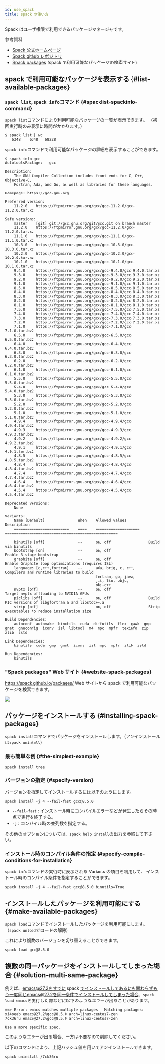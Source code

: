 ```yaml
---
id: use_spack
title: spack の使い方
---
```


Spack はユーザ権限で利用できるパッケージマネージャです。


参考資料

- [Spack 公式ホームページ](https://spack.readthedocs.io/en/latest/#)
- [Spack github レポジトリ](https://github.com/spack/spack)
- [Spack packages](https://spack.github.io/packages/) (spack で利用可能なパッケージの検索サイト)

## spack で利用可能なパッケージを表示する {#list-available-packages}

### `spack list`, `spack info`コマンド {#spacklist-spackinfo-command}

`spack list`コマンドにより利用可能なパッケージの一覧が表示できます。
（初回実行時のみ表示に時間がかかります。）

```
$ spack list | wc
   6348    6348   68228
```

`spack info`コマンドで利用可能なパッケージの詳細を表示することができます。

```
$ spack info gcc
AutotoolsPackage:   gcc

Description:
    The GNU Compiler Collection includes front ends for C, C++, Objective-C,
    Fortran, Ada, and Go, as well as libraries for these languages.

Homepage: https://gcc.gnu.org

Preferred version:  
    11.2.0    https://ftpmirror.gnu.org/gcc/gcc-11.2.0/gcc-11.2.0.tar.xz

Safe versions:  
    master    [git] git://gcc.gnu.org/git/gcc.git on branch master
    11.2.0    https://ftpmirror.gnu.org/gcc/gcc-11.2.0/gcc-11.2.0.tar.xz
    11.1.0    https://ftpmirror.gnu.org/gcc/gcc-11.1.0/gcc-11.1.0.tar.xz
    10.3.0    https://ftpmirror.gnu.org/gcc/gcc-10.3.0/gcc-10.3.0.tar.xz
    10.2.0    https://ftpmirror.gnu.org/gcc/gcc-10.2.0/gcc-10.2.0.tar.xz
    10.1.0    https://ftpmirror.gnu.org/gcc/gcc-10.1.0/gcc-10.1.0.tar.xz
    9.4.0     https://ftpmirror.gnu.org/gcc/gcc-9.4.0/gcc-9.4.0.tar.xz
    9.3.0     https://ftpmirror.gnu.org/gcc/gcc-9.3.0/gcc-9.3.0.tar.xz
    9.2.0     https://ftpmirror.gnu.org/gcc/gcc-9.2.0/gcc-9.2.0.tar.xz
    9.1.0     https://ftpmirror.gnu.org/gcc/gcc-9.1.0/gcc-9.1.0.tar.xz
    8.5.0     https://ftpmirror.gnu.org/gcc/gcc-8.5.0/gcc-8.5.0.tar.xz
    8.4.0     https://ftpmirror.gnu.org/gcc/gcc-8.4.0/gcc-8.4.0.tar.xz
    8.3.0     https://ftpmirror.gnu.org/gcc/gcc-8.3.0/gcc-8.3.0.tar.xz
    8.2.0     https://ftpmirror.gnu.org/gcc/gcc-8.2.0/gcc-8.2.0.tar.xz
    8.1.0     https://ftpmirror.gnu.org/gcc/gcc-8.1.0/gcc-8.1.0.tar.xz
    7.5.0     https://ftpmirror.gnu.org/gcc/gcc-7.5.0/gcc-7.5.0.tar.xz
    7.4.0     https://ftpmirror.gnu.org/gcc/gcc-7.4.0/gcc-7.4.0.tar.xz
    7.3.0     https://ftpmirror.gnu.org/gcc/gcc-7.3.0/gcc-7.3.0.tar.xz
    7.2.0     https://ftpmirror.gnu.org/gcc/gcc-7.2.0/gcc-7.2.0.tar.xz
    7.1.0     https://ftpmirror.gnu.org/gcc/gcc-7.1.0/gcc-7.1.0.tar.bz2
    6.5.0     https://ftpmirror.gnu.org/gcc/gcc-6.5.0/gcc-6.5.0.tar.bz2
    6.4.0     https://ftpmirror.gnu.org/gcc/gcc-6.4.0/gcc-6.4.0.tar.bz2
    6.3.0     https://ftpmirror.gnu.org/gcc/gcc-6.3.0/gcc-6.3.0.tar.bz2
    6.2.0     https://ftpmirror.gnu.org/gcc/gcc-6.2.0/gcc-6.2.0.tar.bz2
    6.1.0     https://ftpmirror.gnu.org/gcc/gcc-6.1.0/gcc-6.1.0.tar.bz2
    5.5.0     https://ftpmirror.gnu.org/gcc/gcc-5.5.0/gcc-5.5.0.tar.bz2
    5.4.0     https://ftpmirror.gnu.org/gcc/gcc-5.4.0/gcc-5.4.0.tar.bz2
    5.3.0     https://ftpmirror.gnu.org/gcc/gcc-5.3.0/gcc-5.3.0.tar.bz2
    5.2.0     https://ftpmirror.gnu.org/gcc/gcc-5.2.0/gcc-5.2.0.tar.bz2
    5.1.0     https://ftpmirror.gnu.org/gcc/gcc-5.1.0/gcc-5.1.0.tar.bz2
    4.9.4     https://ftpmirror.gnu.org/gcc/gcc-4.9.4/gcc-4.9.4.tar.bz2
    4.9.3     https://ftpmirror.gnu.org/gcc/gcc-4.9.3/gcc-4.9.3.tar.bz2
    4.9.2     https://ftpmirror.gnu.org/gcc/gcc-4.9.2/gcc-4.9.2.tar.bz2
    4.9.1     https://ftpmirror.gnu.org/gcc/gcc-4.9.1/gcc-4.9.1.tar.bz2
    4.8.5     https://ftpmirror.gnu.org/gcc/gcc-4.8.5/gcc-4.8.5.tar.bz2
    4.8.4     https://ftpmirror.gnu.org/gcc/gcc-4.8.4/gcc-4.8.4.tar.bz2
    4.7.4     https://ftpmirror.gnu.org/gcc/gcc-4.7.4/gcc-4.7.4.tar.bz2
    4.6.4     https://ftpmirror.gnu.org/gcc/gcc-4.6.4/gcc-4.6.4.tar.bz2
    4.5.4     https://ftpmirror.gnu.org/gcc/gcc-4.5.4/gcc-4.5.4.tar.bz2

Deprecated versions:  
    None

Variants:
    Name [Default]               When    Allowed values          Description
    =========================    ====    ====================    ===================================================

    binutils [off]               --      on, off                 Build via binutils
    bootstrap [on]               --      on, off                 Enable 3-stage bootstrap
    graphite [off]               --      on, off                 Enable Graphite loop optimizations (requires ISL)
    languages [c,c++,fortran]    --      ada, brig, c, c++,      Compilers and runtime libraries to build
                                         fortran, go, java,      
                                         jit, lto, objc,         
                                         obj-c++                 
    nvptx [off]                  --      on, off                 Target nvptx offloading to NVIDIA GPUs
    piclibs [off]                --      on, off                 Build PIC versions of libgfortran.a and libstdc++.a
    strip [off]                  --      on, off                 Strip executables to reduce installation size

Build Dependencies:
    autoconf  automake  binutils  cuda  diffutils  flex  gawk  gmp  gnat  gnuconfig  iconv  isl  libtool  m4  mpc  mpfr  texinfo  zip  zlib  zstd

Link Dependencies:
    binutils  cuda  gmp  gnat  iconv  isl  mpc  mpfr  zlib  zstd

Run Dependencies:
    binutils

```


### "Spack packages" Web サイト {#website-spack-packages}

https://spack.github.io/packages/ Web サイトから spack で利用可能なパッケージを検索できます。

![](spack_220411.png)


## パッケージをインストールする {#installing-spack-packages}

`spack install`コマンドでパッケージをインストールします。（アンインストールは`spack unintall`）

### 最も簡単な例 {#the-simplest-example}

```
spack install tree
```

### バージョンの指定 {#specify-version}

バージョンを指定してインストールするには以下のようにします。

```
spack install -j 4 --fail-fast gcc@8.5.0
```

- `--fail-fast` : インストール時にコンパイルエラーなどが発生したらその時点で実行を終了する。
- `-j` : コンパイル時の並列数を指定する。

その他のオプションについては、`spack help install`の出力を参照して下さい。


### インストール時のコンパイル条件の指定 {#specify-compile-conditions-for-installation}

`spack info`コマンドの実行時に表示される Variants の項目を利用して、
インストール時のコンパイル条件を指定することができます。

```
spack install -j 4 --fail-fast gcc@8.5.0 binutils=True
```


## インストールしたパッケージを利用可能にする {#make-available-packages}

`spack load`コマンドでインストールしたパッケージを利用可能にします。（`spack unload`でロードの解除）

これにより複数のバージョンを切り替えることができます。

```
spack load gcc@8.5.0
```


## 複数の同一パッケージをインストールしてしまった場合 {#solution-multi-same-package}

例えば、emacs@27.2をすでに spack でインストールしてあるにも関わらずもう一度同じemacs@27.2を同一条件でインストールしてしまった場合、`spack load emacs`を実行した際などに以下のようなエラーが出ることがあります。

```
==> Error: emacs matches multiple packages.  Matching packages:    
xi4oeab emacs@27.2%gcc@8.5.0 arch=linux-centos7-zen    
7ck36ru emacs@27.2%gcc@8.5.0 arch=linux-centos7-zen  

Use a more specific spec.
```

このようなエラーが出る場合、一方は不要なので削除してください。

以下のコマンドにより、上記ハッシュ値を用いてアンインストールできます。

```
spack uninstall /7ck36ru
```
